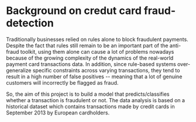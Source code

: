 # Background on credut card fraud-detection

Traditionally businesses relied on rules alone to block fraudulent payments. Despite the fact that rules still remain to be an important part of the anti-fraud toolkit, using them alone can cause a lot of problems nowadays because of the growing complexity of the dynamics of the real-world payment card transactions data. In addition, since rule-based systems over-generalize specific constraints across varying transactions, they tend to result in a high number of false positives -- meaning that a lot of genuine customers will incorrectly be flagged as fraud. 

So, the aim of this project is to build a model that predicts/classifies whether a transaction is fraudulent or not. The data analysis is based on a historical dataset which contains transactions made by credit cards in September 2013 by European cardholders. 
